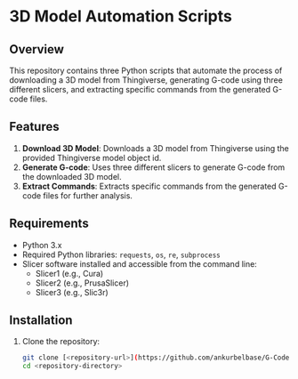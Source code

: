 # 3D Model Automation Scripts

## Overview

This repository contains three Python scripts that automate the process of downloading a 3D model from Thingiverse, generating G-code using three different slicers, and extracting specific commands from the generated G-code files.

## Features

1. **Download 3D Model**: Downloads a 3D model from Thingiverse using the provided Thingiverse model object id.
2. **Generate G-code**: Uses three different slicers to generate G-code from the downloaded 3D model.
3. **Extract Commands**: Extracts specific commands from the generated G-code files for further analysis.

## Requirements

- Python 3.x
- Required Python libraries: `requests`, `os`, `re`, `subprocess`
- Slicer software installed and accessible from the command line:
  - Slicer1 (e.g., Cura)
  - Slicer2 (e.g., PrusaSlicer)
  - Slicer3 (e.g., Slic3r)

## Installation

1. Clone the repository:
   ```sh
   git clone [<repository-url>](https://github.com/ankurbelbase/G-Code-Generation--thingiverse-3d_model-slicer-.git)
   cd <repository-directory>
